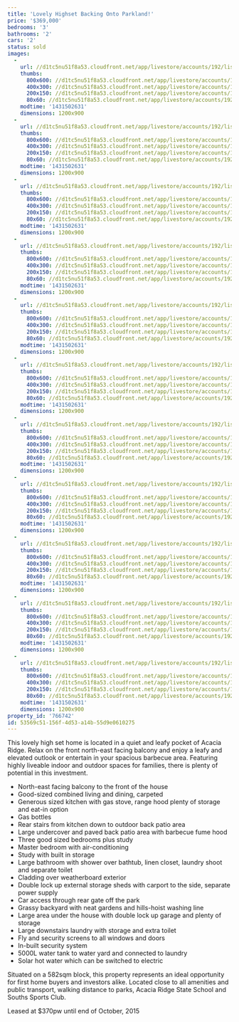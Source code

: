 ```yaml
---
title: 'Lovely Highset Backing Onto Parkland!'
price: '$369,000'
bedrooms: '3'
bathrooms: '2'
cars: '2'
status: sold
images:
  -
    url: //d1tc5nu51f8a53.cloudfront.net/app/livestore/accounts/192/listings/365410/images/Front_5200204481_20150513053343.jpg
    thumbs:
      800x600: //d1tc5nu51f8a53.cloudfront.net/app/livestore/accounts/192/listings/365410/images/Front_5200204481_20150513053343_800x600.jpg
      400x300: //d1tc5nu51f8a53.cloudfront.net/app/livestore/accounts/192/listings/365410/images/Front_5200204481_20150513053343_400x300.jpg
      200x150: //d1tc5nu51f8a53.cloudfront.net/app/livestore/accounts/192/listings/365410/images/Front_5200204481_20150513053343_200x150.jpg
      80x60: //d1tc5nu51f8a53.cloudfront.net/app/livestore/accounts/192/listings/365410/images/Front_5200204481_20150513053343_80x60.jpg
    modtime: '1431502631'
    dimensions: 1200x900
  -
    url: //d1tc5nu51f8a53.cloudfront.net/app/livestore/accounts/192/listings/365410/images/Balcony_4817951028_20150513053258.jpg
    thumbs:
      800x600: //d1tc5nu51f8a53.cloudfront.net/app/livestore/accounts/192/listings/365410/images/Balcony_4817951028_20150513053258_800x600.jpg
      400x300: //d1tc5nu51f8a53.cloudfront.net/app/livestore/accounts/192/listings/365410/images/Balcony_4817951028_20150513053258_400x300.jpg
      200x150: //d1tc5nu51f8a53.cloudfront.net/app/livestore/accounts/192/listings/365410/images/Balcony_4817951028_20150513053258_200x150.jpg
      80x60: //d1tc5nu51f8a53.cloudfront.net/app/livestore/accounts/192/listings/365410/images/Balcony_4817951028_20150513053258_80x60.jpg
    modtime: '1431502631'
    dimensions: 1200x900
  -
    url: //d1tc5nu51f8a53.cloudfront.net/app/livestore/accounts/192/listings/365410/images/Kitchen_5590453311_20150513053256.jpg
    thumbs:
      800x600: //d1tc5nu51f8a53.cloudfront.net/app/livestore/accounts/192/listings/365410/images/Kitchen_5590453311_20150513053256_800x600.jpg
      400x300: //d1tc5nu51f8a53.cloudfront.net/app/livestore/accounts/192/listings/365410/images/Kitchen_5590453311_20150513053256_400x300.jpg
      200x150: //d1tc5nu51f8a53.cloudfront.net/app/livestore/accounts/192/listings/365410/images/Kitchen_5590453311_20150513053256_200x150.jpg
      80x60: //d1tc5nu51f8a53.cloudfront.net/app/livestore/accounts/192/listings/365410/images/Kitchen_5590453311_20150513053256_80x60.jpg
    modtime: '1431502631'
    dimensions: 1200x900
  -
    url: //d1tc5nu51f8a53.cloudfront.net/app/livestore/accounts/192/listings/365410/images/Living_9869302717_20150513053237.jpg
    thumbs:
      800x600: //d1tc5nu51f8a53.cloudfront.net/app/livestore/accounts/192/listings/365410/images/Living_9869302717_20150513053237_800x600.jpg
      400x300: //d1tc5nu51f8a53.cloudfront.net/app/livestore/accounts/192/listings/365410/images/Living_9869302717_20150513053237_400x300.jpg
      200x150: //d1tc5nu51f8a53.cloudfront.net/app/livestore/accounts/192/listings/365410/images/Living_9869302717_20150513053237_200x150.jpg
      80x60: //d1tc5nu51f8a53.cloudfront.net/app/livestore/accounts/192/listings/365410/images/Living_9869302717_20150513053237_80x60.jpg
    modtime: '1431502631'
    dimensions: 1200x900
  -
    url: //d1tc5nu51f8a53.cloudfront.net/app/livestore/accounts/192/listings/365410/images/Shed_3740709107_20150513053320.jpg
    thumbs:
      800x600: //d1tc5nu51f8a53.cloudfront.net/app/livestore/accounts/192/listings/365410/images/Shed_3740709107_20150513053320_800x600.jpg
      400x300: //d1tc5nu51f8a53.cloudfront.net/app/livestore/accounts/192/listings/365410/images/Shed_3740709107_20150513053320_400x300.jpg
      200x150: //d1tc5nu51f8a53.cloudfront.net/app/livestore/accounts/192/listings/365410/images/Shed_3740709107_20150513053320_200x150.jpg
      80x60: //d1tc5nu51f8a53.cloudfront.net/app/livestore/accounts/192/listings/365410/images/Shed_3740709107_20150513053320_80x60.jpg
    modtime: '1431502631'
    dimensions: 1200x900
  -
    url: //d1tc5nu51f8a53.cloudfront.net/app/livestore/accounts/192/listings/365410/images/Dining_2062840648_20150513053238.jpg
    thumbs:
      800x600: //d1tc5nu51f8a53.cloudfront.net/app/livestore/accounts/192/listings/365410/images/Dining_2062840648_20150513053238_800x600.jpg
      400x300: //d1tc5nu51f8a53.cloudfront.net/app/livestore/accounts/192/listings/365410/images/Dining_2062840648_20150513053238_400x300.jpg
      200x150: //d1tc5nu51f8a53.cloudfront.net/app/livestore/accounts/192/listings/365410/images/Dining_2062840648_20150513053238_200x150.jpg
      80x60: //d1tc5nu51f8a53.cloudfront.net/app/livestore/accounts/192/listings/365410/images/Dining_2062840648_20150513053238_80x60.jpg
    modtime: '1431502631'
    dimensions: 1200x900
  -
    url: //d1tc5nu51f8a53.cloudfront.net/app/livestore/accounts/192/listings/365410/images/Bed1_8540507444_20150513053220.jpg
    thumbs:
      800x600: //d1tc5nu51f8a53.cloudfront.net/app/livestore/accounts/192/listings/365410/images/Bed1_8540507444_20150513053220_800x600.jpg
      400x300: //d1tc5nu51f8a53.cloudfront.net/app/livestore/accounts/192/listings/365410/images/Bed1_8540507444_20150513053220_400x300.jpg
      200x150: //d1tc5nu51f8a53.cloudfront.net/app/livestore/accounts/192/listings/365410/images/Bed1_8540507444_20150513053220_200x150.jpg
      80x60: //d1tc5nu51f8a53.cloudfront.net/app/livestore/accounts/192/listings/365410/images/Bed1_8540507444_20150513053220_80x60.jpg
    modtime: '1431502631'
    dimensions: 1200x900
  -
    url: //d1tc5nu51f8a53.cloudfront.net/app/livestore/accounts/192/listings/365410/images/Bed2_6987261703_20150513053201.jpg
    thumbs:
      800x600: //d1tc5nu51f8a53.cloudfront.net/app/livestore/accounts/192/listings/365410/images/Bed2_6987261703_20150513053201_800x600.jpg
      400x300: //d1tc5nu51f8a53.cloudfront.net/app/livestore/accounts/192/listings/365410/images/Bed2_6987261703_20150513053201_400x300.jpg
      200x150: //d1tc5nu51f8a53.cloudfront.net/app/livestore/accounts/192/listings/365410/images/Bed2_6987261703_20150513053201_200x150.jpg
      80x60: //d1tc5nu51f8a53.cloudfront.net/app/livestore/accounts/192/listings/365410/images/Bed2_6987261703_20150513053201_80x60.jpg
    modtime: '1431502631'
    dimensions: 1200x900
  -
    url: //d1tc5nu51f8a53.cloudfront.net/app/livestore/accounts/192/listings/365410/images/Patio_530577153_20150513053208.jpg
    thumbs:
      800x600: //d1tc5nu51f8a53.cloudfront.net/app/livestore/accounts/192/listings/365410/images/Patio_530577153_20150513053208_800x600.jpg
      400x300: //d1tc5nu51f8a53.cloudfront.net/app/livestore/accounts/192/listings/365410/images/Patio_530577153_20150513053208_400x300.jpg
      200x150: //d1tc5nu51f8a53.cloudfront.net/app/livestore/accounts/192/listings/365410/images/Patio_530577153_20150513053208_200x150.jpg
      80x60: //d1tc5nu51f8a53.cloudfront.net/app/livestore/accounts/192/listings/365410/images/Patio_530577153_20150513053208_80x60.jpg
    modtime: '1431502631'
    dimensions: 1200x900
  -
    url: //d1tc5nu51f8a53.cloudfront.net/app/livestore/accounts/192/listings/365410/images/Bathroom_4927011151_20150513053222.jpg
    thumbs:
      800x600: //d1tc5nu51f8a53.cloudfront.net/app/livestore/accounts/192/listings/365410/images/Bathroom_4927011151_20150513053222_800x600.jpg
      400x300: //d1tc5nu51f8a53.cloudfront.net/app/livestore/accounts/192/listings/365410/images/Bathroom_4927011151_20150513053222_400x300.jpg
      200x150: //d1tc5nu51f8a53.cloudfront.net/app/livestore/accounts/192/listings/365410/images/Bathroom_4927011151_20150513053222_200x150.jpg
      80x60: //d1tc5nu51f8a53.cloudfront.net/app/livestore/accounts/192/listings/365410/images/Bathroom_4927011151_20150513053222_80x60.jpg
    modtime: '1431502631'
    dimensions: 1200x900
  -
    url: //d1tc5nu51f8a53.cloudfront.net/app/livestore/accounts/192/listings/365410/images/Park_5328266197_20150513053334.jpg
    thumbs:
      800x600: //d1tc5nu51f8a53.cloudfront.net/app/livestore/accounts/192/listings/365410/images/Park_5328266197_20150513053334_800x600.jpg
      400x300: //d1tc5nu51f8a53.cloudfront.net/app/livestore/accounts/192/listings/365410/images/Park_5328266197_20150513053334_400x300.jpg
      200x150: //d1tc5nu51f8a53.cloudfront.net/app/livestore/accounts/192/listings/365410/images/Park_5328266197_20150513053334_200x150.jpg
      80x60: //d1tc5nu51f8a53.cloudfront.net/app/livestore/accounts/192/listings/365410/images/Park_5328266197_20150513053334_80x60.jpg
    modtime: '1431502631'
    dimensions: 1200x900
property_id: '766742'
id: 53569c51-156f-4d53-a14b-55d9e0610275
---
```

This lovely high set home is located in a quiet and leafy pocket of Acacia Ridge. Relax on the front north-east facing balcony and enjoy a leafy and elevated outlook or entertain in your spacious barbecue area. Featuring highly liveable indoor and outdoor spaces for families, there is plenty of potential in this investment. 

* North-east facing balcony to the front of the house
* Good-sized combined living and dining, carpeted
* Generous sized kitchen with gas stove, range hood plenty of storage and eat-in option
* Gas bottles
* Rear stairs from kitchen down to outdoor back patio area
* Large undercover and paved back patio area with barbecue fume hood
* Three good sized bedrooms plus study
* Master bedroom with air-conditioning
* Study with built in storage
* Large bathroom with shower over bathtub, linen closet, laundry shoot and separate toilet
* Cladding over weatherboard exterior
* Double lock up external storage sheds with carport to the side, separate power supply
* Car access through rear gate off the park
* Grassy backyard with neat gardens and hills-hoist washing line
* Large area under the house with double lock up garage and plenty of storage
* Large downstairs laundry with storage and extra toilet
* Fly and security screens to all windows and doors
* In-built security system
* 5000L water tank to water yard and connected to laundry
* Solar hot water which can be switched to electric

Situated on a 582sqm block, this property represents an ideal opportunity for first home buyers and investors alike. Located close to all amenities and public transport, walking distance to parks, Acacia Ridge State School and Souths Sports Club. 

Leased at $370pw until end of October, 2015